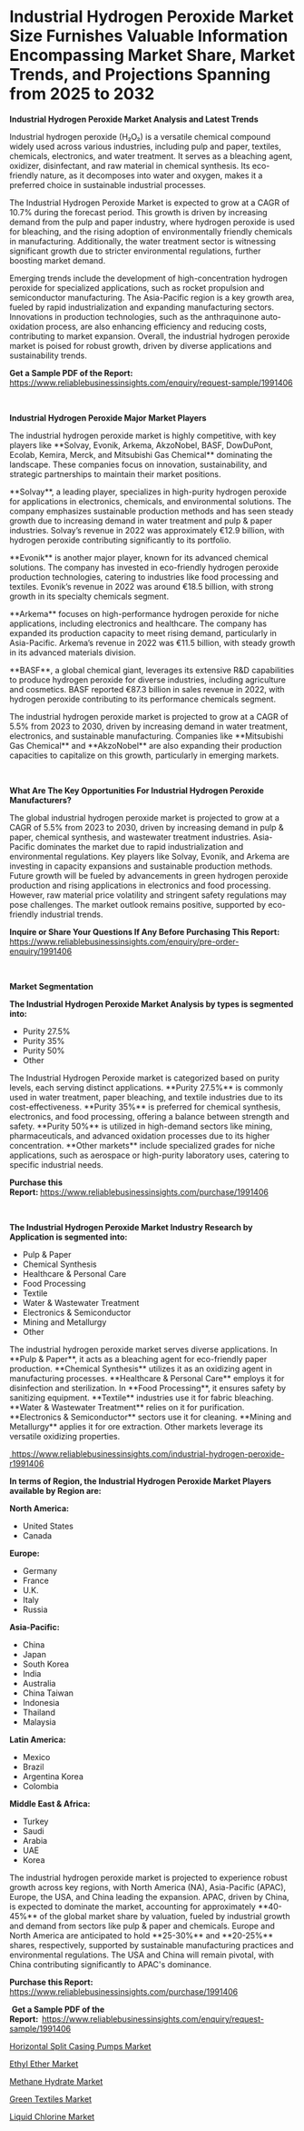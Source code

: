 <p><h1>Industrial Hydrogen Peroxide Market Size Furnishes Valuable Information Encompassing Market Share, Market Trends, and Projections Spanning from 2025 to 2032</h1></p><p><strong>Industrial Hydrogen Peroxide Market Analysis and Latest Trends</strong></p>
<p><p>Industrial hydrogen peroxide (H₂O₂) is a versatile chemical compound widely used across various industries, including pulp and paper, textiles, chemicals, electronics, and water treatment. It serves as a bleaching agent, oxidizer, disinfectant, and raw material in chemical synthesis. Its eco-friendly nature, as it decomposes into water and oxygen, makes it a preferred choice in sustainable industrial processes.</p><p>The Industrial Hydrogen Peroxide Market is expected to grow at a CAGR of 10.7% during the forecast period. This growth is driven by increasing demand from the pulp and paper industry, where hydrogen peroxide is used for bleaching, and the rising adoption of environmentally friendly chemicals in manufacturing. Additionally, the water treatment sector is witnessing significant growth due to stricter environmental regulations, further boosting market demand.</p><p>Emerging trends include the development of high-concentration hydrogen peroxide for specialized applications, such as rocket propulsion and semiconductor manufacturing. The Asia-Pacific region is a key growth area, fueled by rapid industrialization and expanding manufacturing sectors. Innovations in production technologies, such as the anthraquinone auto-oxidation process, are also enhancing efficiency and reducing costs, contributing to market expansion. Overall, the industrial hydrogen peroxide market is poised for robust growth, driven by diverse applications and sustainability trends.</p></p>
<p><strong>Get a Sample PDF of the Report:&nbsp;</strong> <a href="https://www.reliablebusinessinsights.com/enquiry/request-sample/1991406?utm_campaign=950&utm_medium=2&utm_source=Github&utm_content=ia&utm_term=25012025&utm_id=industrial-hydrogen-peroxide">https://www.reliablebusinessinsights.com/enquiry/request-sample/1991406</a></p>
<p>&nbsp;</p>
<p><strong>Industrial Hydrogen Peroxide Major Market Players</strong></p>
<p><p>The industrial hydrogen peroxide market is highly competitive, with key players like **Solvay, Evonik, Arkema, AkzoNobel, BASF, DowDuPont, Ecolab, Kemira, Merck, and Mitsubishi Gas Chemical** dominating the landscape. These companies focus on innovation, sustainability, and strategic partnerships to maintain their market positions.</p><p>**Solvay**, a leading player, specializes in high-purity hydrogen peroxide for applications in electronics, chemicals, and environmental solutions. The company emphasizes sustainable production methods and has seen steady growth due to increasing demand in water treatment and pulp & paper industries. Solvay’s revenue in 2022 was approximately €12.9 billion, with hydrogen peroxide contributing significantly to its portfolio.</p><p>**Evonik** is another major player, known for its advanced chemical solutions. The company has invested in eco-friendly hydrogen peroxide production technologies, catering to industries like food processing and textiles. Evonik’s revenue in 2022 was around €18.5 billion, with strong growth in its specialty chemicals segment.</p><p>**Arkema** focuses on high-performance hydrogen peroxide for niche applications, including electronics and healthcare. The company has expanded its production capacity to meet rising demand, particularly in Asia-Pacific. Arkema’s revenue in 2022 was €11.5 billion, with steady growth in its advanced materials division.</p><p>**BASF**, a global chemical giant, leverages its extensive R&D capabilities to produce hydrogen peroxide for diverse industries, including agriculture and cosmetics. BASF reported €87.3 billion in sales revenue in 2022, with hydrogen peroxide contributing to its performance chemicals segment.</p><p>The industrial hydrogen peroxide market is projected to grow at a CAGR of 5.5% from 2023 to 2030, driven by increasing demand in water treatment, electronics, and sustainable manufacturing. Companies like **Mitsubishi Gas Chemical** and **AkzoNobel** are also expanding their production capacities to capitalize on this growth, particularly in emerging markets.</p></p>
<p>&nbsp;</p>
<p><strong>What Are The Key Opportunities For Industrial Hydrogen Peroxide Manufacturers?</strong></p>
<p><p>The global industrial hydrogen peroxide market is projected to grow at a CAGR of 5.5% from 2023 to 2030, driven by increasing demand in pulp & paper, chemical synthesis, and wastewater treatment industries. Asia-Pacific dominates the market due to rapid industrialization and environmental regulations. Key players like Solvay, Evonik, and Arkema are investing in capacity expansions and sustainable production methods. Future growth will be fueled by advancements in green hydrogen peroxide production and rising applications in electronics and food processing. However, raw material price volatility and stringent safety regulations may pose challenges. The market outlook remains positive, supported by eco-friendly industrial trends.</p></p>
<p><strong>Inquire or Share Your Questions If Any Before Purchasing This Report:</strong> <a href="https://www.reliablebusinessinsights.com/enquiry/pre-order-enquiry/1991406?utm_campaign=950&utm_medium=2&utm_source=Github&utm_content=ia&utm_term=25012025&utm_id=industrial-hydrogen-peroxide">https://www.reliablebusinessinsights.com/enquiry/pre-order-enquiry/1991406</a></p>
<p>&nbsp;</p>
<p><strong>Market Segmentation</strong></p>
<p><strong>The Industrial Hydrogen Peroxide Market Analysis by types is segmented into:</strong></p>
<p><ul><li>Purity 27.5%</li><li>Purity 35%</li><li>Purity 50%</li><li>Other</li></ul></p>
<p><p>The Industrial Hydrogen Peroxide market is categorized based on purity levels, each serving distinct applications. **Purity 27.5%** is commonly used in water treatment, paper bleaching, and textile industries due to its cost-effectiveness. **Purity 35%** is preferred for chemical synthesis, electronics, and food processing, offering a balance between strength and safety. **Purity 50%** is utilized in high-demand sectors like mining, pharmaceuticals, and advanced oxidation processes due to its higher concentration. **Other markets** include specialized grades for niche applications, such as aerospace or high-purity laboratory uses, catering to specific industrial needs.</p></p>
<p><strong>Purchase this Report:&nbsp;</strong><a href="https://www.reliablebusinessinsights.com/purchase/1991406?utm_campaign=950&utm_medium=2&utm_source=Github&utm_content=ia&utm_term=25012025&utm_id=industrial-hydrogen-peroxide">https://www.reliablebusinessinsights.com/purchase/1991406</a></p>
<p>&nbsp;</p>
<p><strong>The Industrial Hydrogen Peroxide Market Industry Research by Application is segmented into:</strong></p>
<p><ul><li>Pulp & Paper</li><li>Chemical Synthesis</li><li>Healthcare & Personal Care</li><li>Food Processing</li><li>Textile</li><li>Water & Wastewater Treatment</li><li>Electronics & Semiconductor</li><li>Mining and Metallurgy</li><li>Other</li></ul></p>
<p><p>The industrial hydrogen peroxide market serves diverse applications. In **Pulp & Paper**, it acts as a bleaching agent for eco-friendly paper production. **Chemical Synthesis** utilizes it as an oxidizing agent in manufacturing processes. **Healthcare & Personal Care** employs it for disinfection and sterilization. In **Food Processing**, it ensures safety by sanitizing equipment. **Textile** industries use it for fabric bleaching. **Water & Wastewater Treatment** relies on it for purification. **Electronics & Semiconductor** sectors use it for cleaning. **Mining and Metallurgy** applies it for ore extraction. Other markets leverage its versatile oxidizing properties.</p></p>
<p><a href="https://www.reliablebusinessinsights.com/industrial-hydrogen-peroxide-r1991406?utm_campaign=950&utm_medium=2&utm_source=Github&utm_content=ia&utm_term=25012025&utm_id=industrial-hydrogen-peroxide">&nbsp;https://www.reliablebusinessinsights.com/industrial-hydrogen-peroxide-r1991406</a></p>
<p><strong>In terms of Region, the Industrial Hydrogen Peroxide Market Players available by Region are:</strong></p>
<p>
    <p> <strong> North America: </strong>
        <ul>
            <li>United States</li>
            <li>Canada</li>
        </ul>
        </p> 
    <p> <strong> Europe: </strong>
        <ul>
            <li>Germany</li>
            <li>France</li>
            <li>U.K.</li>
            <li>Italy</li>
            <li>Russia</li>
        </ul>
        </p> 
    <p> <strong> Asia-Pacific: </strong>
        <ul>
            <li>China</li>
            <li>Japan</li>
            <li>South Korea</li>
            <li>India</li>
            <li>Australia</li>
            <li>China Taiwan</li>
            <li>Indonesia</li>
            <li>Thailand</li>
            <li>Malaysia</li>
        </ul>
        </p> 
    <p> <strong> Latin America: </strong>
        <ul>
            <li>Mexico</li>
            <li>Brazil</li>
            <li>Argentina Korea</li>
            <li>Colombia</li>
        </ul>
        </p> 
    <p> <strong> Middle East & Africa: </strong>
        <ul>
            <li>Turkey</li>
            <li>Saudi</li>
            <li>Arabia</li>
            <li>UAE</li>
            <li>Korea</li>
        </ul>
    </p>
    </p>
<p><p>The industrial hydrogen peroxide market is projected to experience robust growth across key regions, with North America (NA), Asia-Pacific (APAC), Europe, the USA, and China leading the expansion. APAC, driven by China, is expected to dominate the market, accounting for approximately **40-45%** of the global market share by valuation, fueled by industrial growth and demand from sectors like pulp & paper and chemicals. Europe and North America are anticipated to hold **25-30%** and **20-25%** shares, respectively, supported by sustainable manufacturing practices and environmental regulations. The USA and China will remain pivotal, with China contributing significantly to APAC's dominance.</p></p>
<p><strong>Purchase this Report: </strong><a href="https://www.reliablebusinessinsights.com/purchase/1991406?utm_campaign=950&utm_medium=2&utm_source=Github&utm_content=ia&utm_term=25012025&utm_id=industrial-hydrogen-peroxide">https://www.reliablebusinessinsights.com/purchase/1991406</a></p>
<p>&nbsp;<strong>Get a Sample PDF of the Report:&nbsp;&nbsp;</strong><a href="https://www.reliablebusinessinsights.com/enquiry/request-sample/1991406?utm_campaign=950&utm_medium=2&utm_source=Github&utm_content=ia&utm_term=25012025&utm_id=industrial-hydrogen-peroxide">https://www.reliablebusinessinsights.com/enquiry/request-sample/1991406</a></p>
<p><strong></strong></p>
<p><p><a href="https://github.com/antonioc6hal/Market-Research-Report-List-1/blob/main/horizontal-split-casing-pumps-market.md?utm_campaign=950&utm_medium=2&utm_source=Github&utm_content=ia&utm_term=25012025&utm_id=industrial-hydrogen-peroxide">Horizontal Split Casing Pumps Market</a></p><p><a href="https://github.com/kimberjam0i/Market-Research-Report-List-1/blob/main/ethyl-ether-market.md?utm_campaign=950&utm_medium=2&utm_source=Github&utm_content=ia&utm_term=25012025&utm_id=industrial-hydrogen-peroxide">Ethyl Ether Market</a></p><p><a href="https://github.com/lashaunm5st/Market-Research-Report-List-1/blob/main/methane-hydrate-market.md?utm_campaign=950&utm_medium=2&utm_source=Github&utm_content=ia&utm_term=25012025&utm_id=industrial-hydrogen-peroxide">Methane Hydrate Market</a></p><p><a href="https://github.com/hammelximalschid/Market-Research-Report-List-1/blob/main/green-textiles-market.md?utm_campaign=950&utm_medium=2&utm_source=Github&utm_content=ia&utm_term=25012025&utm_id=industrial-hydrogen-peroxide">Green Textiles Market</a></p><p><a href="https://github.com/osbornrdaflalo/Market-Research-Report-List-1/blob/main/liquid-chlorine-market.md?utm_campaign=950&utm_medium=2&utm_source=Github&utm_content=ia&utm_term=25012025&utm_id=industrial-hydrogen-peroxide">Liquid Chlorine Market</a></p></p>